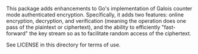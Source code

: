 This package adds enhancements to Go's implementation of Galois counter mode
authenticated encryption. Specifically, it adds two features: online encryption,
decryption, and verification (meaning the operation does one pass of the
plaintext or ciphertext), and the ability to efficiently "fast-forward" the key
stream so as to facilitate random access of the ciphertext.

See LICENSE in this directory for terms of use.
